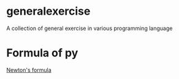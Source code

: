 # generalexercise
A collection of general exercise in various programming language

# Formula of py 
[Newton's formula](https://wikimedia.org/api/rest_v1/media/math/render/svg/495038997575c5b92a4c54df3b1c37944080a229)
